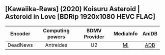 ## [Kawaiika-Raws] (2020) Koisuru Asteroid | Asteroid in Love [BDRip 1920x1080 HEVC FLAC]

| Encoder  | Computing powers | BDMV Provider | MediaInfo | AniDB |
| :------: | :--------------: | :-----------: | :-------: | :---: |
| DeadNews |    Antreides     |      U2       |   [MI]    | [ADB] |

[adb]: https://anidb.net/anime/14707
[mi]: https://bin.disroot.org/?0d6fc90d78391fe8#1ScZy4FxyT8CEqMAeDdNYwnppjUtofjbujDvrLc9Rt7
